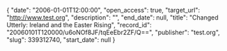 {
  "date": "2006-01-01T12:00:00", 
  "open_access": true, 
  "target_url": "http://www.test.org", 
  "description": "", 
  "end_date": null, 
  "title": "Changed Utterly: Ireland and the Easter Rising", 
  "record_id": "20060101T120000/u6oNOf8JF/tqEeEbr2ZF/Q==", 
  "publisher": "test.org", 
  "slug": 339312740, 
  "start_date": null
}

